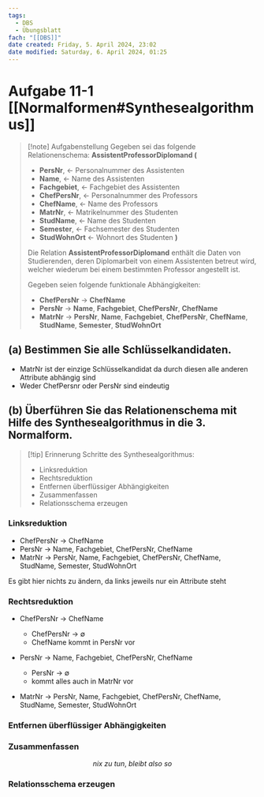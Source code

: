 ```yaml
---
tags:
  - DBS
  - Übungsblatt
fach: "[[DBS]]"
date created: Friday, 5. April 2024, 23:02
date modified: Saturday, 6. April 2024, 01:25
---
```


# Aufgabe 11-1 [[Normalformen#Synthesealgorithmus]]


>[!note] Aufgabenstellung
>Gegeben sei das folgende Relationenschema:
>**AssistentProfessorDiplomand (**
>- **PersNr**, ← Personalnummer des Assistenten
>- **Name**, ← Name des Assistenten
>- **Fachgebiet**, ← Fachgebiet des Assistenten
>- **ChefPersNr**, ← Personalnummer des Professors
>- **ChefName**, ← Name des Professors
>- **MatrNr**, ← Matrikelnummer des Studenten
>- **StudName**, ← Name des Studenten
>- **Semester**, ← Fachsemester des Studenten
>- **StudWohnOrt** ← Wohnort des Studenten
>**)**
>
>Die Relation **AssistentProfessorDiplomand** enthält die Daten von Studierenden, deren Diplomarbeit von einem Assistenten betreut wird, welcher wiederum bei einem bestimmten Professor angestellt ist.
>
>Gegeben seien folgende funktionale Abhängigkeiten:
>- **ChefPersNr** → **ChefName**
>- **PersNr** → **Name**, **Fachgebiet**, **ChefPersNr**, **ChefName**
>- **MatrNr** → **PersNr**, **Name**, **Fachgebiet**, **ChefPersNr**, **ChefName**, **StudName**, **Semester**, **StudWohnOrt**
## (a) Bestimmen Sie alle Schlüsselkandidaten.

- MatrNr ist der einzige Schlüsselkandidat da durch diesen alle anderen Attribute abhängig sind
- Weder ChefPersnr oder PersNr sind eindeutig
## (b) Überführen Sie das Relationenschema mit Hilfe des Synthesealgorithmus in die 3. Normalform.

>[!tip] Erinnerung
>Schritte des Synthesealgorithmus:
>- Linksreduktion
>- Rechtsreduktion
>- Entfernen überflüssiger Abhängigkeiten
>- Zusammenfassen
>- Relationsschema erzeugen 

### Linksreduktion

- ChefPersNr → ChefName
- PersNr → Name, Fachgebiet, ChefPersNr, ChefName
- MatrNr → PersNr, Name, Fachgebiet, ChefPersNr, ChefName, StudName, Semester, StudWohnOrt

Es gibt hier nichts zu ändern, da links jeweils nur ein Attribute steht

### Rechtsreduktion

- ChefPersNr → ChefName
	- ChefPersNr → $\emptyset$
	- ChefName kommt in PersNr vor

- PersNr → Name, Fachgebiet, ChefPersNr, ChefName
	- PersNr → $\emptyset$
	- kommt alles auch in MatrNr vor

- MatrNr → PersNr, Name, Fachgebiet, ChefPersNr, ChefName, StudName, Semester, StudWohnOrt

### Entfernen überflüssiger Abhängigkeiten



### Zusammenfassen



$$nix \ zu  \ tun, \ bleibt \ also \ so $$

### Relationsschema erzeugen


